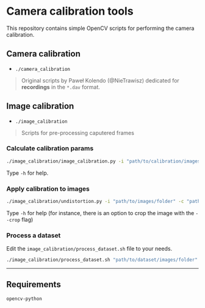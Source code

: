 # Camera calibration tools
This repository contains simple OpenCV scripts for performing the camera calibration.

## Camera calibration
- `./camera_calibration`
> Original scripts by Paweł Kolendo (@NieTrawisz) dedicated for **recordings** in the `*.dav` format.

## Image calibration
- `./image_calibration`
> Scripts for pre-processing caputered frames



### Calculate calibration params
```bash
./image_calibration/image_calibration.py -i "path/to/calibration/images/folder" -o "output/folder" --image-format "png" -t 0.2 --grid 9 6
```
Type `-h` for help.

### Apply calibration to images
```bash
./image_calibration/undistortion.py -i "path/to/images/folder" -c "path/to/calibration.npz" -o "output/folder" --image-format "png"
```
Type `-h` for help (for instance, there is an option to crop the image with the `--crop` flag)

### Process a dataset
Edit the `image_calibration/process_dataset.sh` file to your needs.
```bash
./image_calibration/process_dataset.sh "path/to/dataset/images/folder"
```
----

## Requirements
```
opencv-python
```
